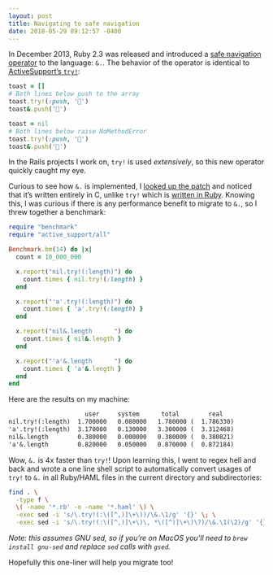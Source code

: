 ```yaml
---
layout: post
title: Navigating to safe navigation
date: 2018-05-29 09:12:57 -0400
---
```


In December 2013, Ruby 2.3 was released and introduced a [safe navigation operator] to the language: `&.`. The behavior of the operator is identical to [ActiveSupport’s `try!`][try!]:

```ruby
toast = []
# Both lines below push to the array
toast.try!(:push, '🥑')
toast&.push('🥑')

toast = nil
# Both lines below raise NoMethodError
toast.try!(:push, '🥑')
toast&.push('🥑')
```

In the Rails projects I work on, `try!` is used *extensively*, so this new operator quickly caught my eye.

Curious to see how `&.` is implemented, I [looked up the patch][&. source] and noticed that it’s written entirely in C, unlike `try!` which is [written in Ruby][try! source]. Knowing this, I was curious if there is any performance benefit to migrate to `&.`, so I threw together a benchmark:

```ruby
require "benchmark"
require "active_support/all"

Benchmark.bm(14) do |x|
  count = 10_000_000

  x.report("nil.try!(:length)") do
    count.times { nil.try!(:length) }
  end

  x.report("'a'.try!(:length)") do
    count.times { 'a'.try!(:length) }
  end

  x.report("nil&.length      ") do
    count.times { nil&.length }
  end

  x.report("'a'&.length      ") do
    count.times { 'a'&.length }
  end
end
```

Here are the results on my machine:

```txt
                     user     system      total        real
nil.try!(:length)  1.700000   0.080000   1.780000 (  1.786330)
'a'.try!(:length)  3.170000   0.130000   3.300000 (  3.312468)
nil&.length        0.380000   0.000000   0.380000 (  0.380821)
'a'&.length        0.820000   0.050000   0.870000 (  0.872184)
```

Wow, `&.` is 4x faster than `try!`! Upon learning this, I went to regex hell and  back and wrote a one line shell script to automatically convert usages of `try!` to `&.` in all Ruby/HAML files in the current directory and subdirectories:

```sh
find . \
  -type f \
  \( -name '*.rb' -o -name '*.haml' \) \
  -exec sed -i 's/\.try!(:\([^,)]\+\))/\&.\1/g' '{}' \; \
  -exec sed -i 's/\.try!(:\([^,)]\+\)\, *\([^)]\+\)\?)/\&.\1(\2)/g' '{}' \;
```

*Note: this assumes GNU sed, so if you’re on MacOS you'll need to `brew install gnu-sed` and replace `sed` calls with `gsed`.*

Hopefully this one-liner will help you migrate too!

[try!]: http://api.rubyonrails.org/v5.1.3/classes/Object.html#method-i-try-21
[safe navigation operator]: https://en.wikipedia.org/wiki/Safe_navigation_operator
[&. source]: https://bugs.ruby-lang.org/projects/ruby-trunk/repository/ruby-git/revisions/a356fe1c3550892902103f66928426ac8279e072/diff
[try! source]: https://github.com/rails/rails/blob/6d4bcd439de4ca87374dd6ad03a43deeb3a5e1f6/activesupport/lib/active_support/core_ext/object/try.rb
